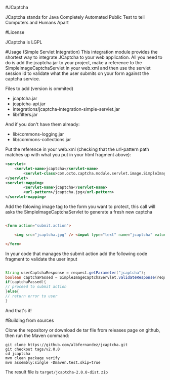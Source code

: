 #JCaptcha

JCaptcha stands for Java Completely Automated Public Test to tell Computers and Humans Apart 

#License

JCaptcha is LGPL

#Usage (Simple Servlet Integration)
This integration module provides the shortest way to integrate JCaptcha to your web application.
All you need to do is add the jcaptcha jar to your project, make a reference to the SimpleImageCaptchaServlet in your web.xml and then use the servlet session id to validate what the user submits on your form against the captcha service.

Files to add (version is ommited)
- jcaptcha.jar
- jcaptcha-api.jar
- integrations/jcaptcha-integration-simple-servlet.jar
- lib/filters.jar

And if you don't have them already:

- lib/commons-logging.jar
- lib/commons-collections.jar

Put the reference in your web.xml (checking that the url-pattern path matches up with what you put in your html fragment above):

```xml
<servlet>
    <servlet-name>jcaptcha</servlet-name>
        <servlet-class>com.octo.captcha.module.servlet.image.SimpleImageCaptchaServlet</servlet-class>
</servlet>
<servlet-mapping>
        <servlet-name>jcaptcha</servlet-name>
        <url-pattern>/jcaptcha.jpg</url-pattern>
</servlet-mapping>
```

Add the folowing image tag to the form you want to protect, this call will asks the SimpleImageCaptchaServlet to generate a fresh new captcha

```html

<form action="submit.action">

    <img src="jcaptcha.jpg" /> <input type="text" name="jcaptcha" value="" />

</form>

```

In your code that manages the submit action add the following code fragment to validate the user input

```java

String userCaptchaResponse = request.getParameter("jcaptcha");
boolean captchaPassed = SimpleImageCaptchaServlet.validateResponse(request, userCaptchaResponse);
if(captchaPassed){
// proceed to submit action
}else{
// return error to user
}
```

And that's it!



#Building from sources

Clone the repository or download de tar file from releases page on github, then run the Maven command:

    git clone https://github.com/albfernandez/jcaptcha.git
    git checkout tags/v2.0.0
    cd jcaptcha
    mvn clean package verify 
    mvn assembly:single -Dmaven.test.skip=true


The result file is ``target/jcaptcha-2.0.0-dist.zip``
